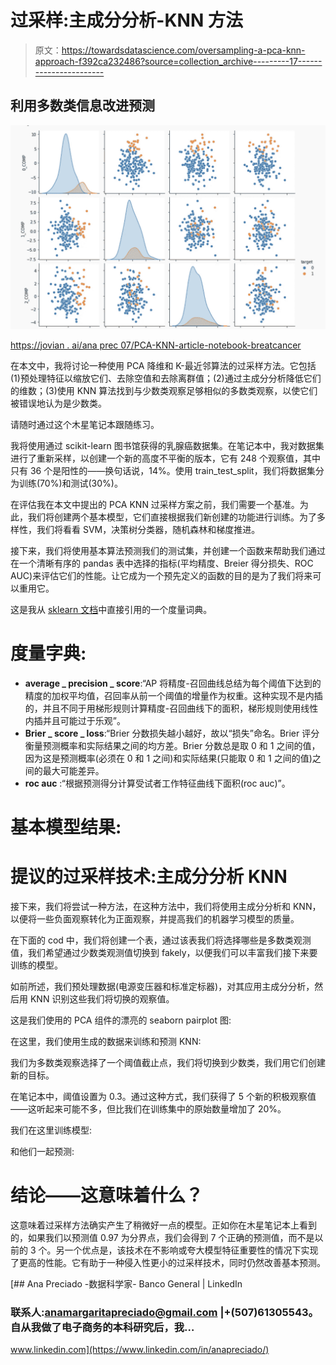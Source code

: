 # 过采样:主成分分析-KNN 方法

> 原文：<https://towardsdatascience.com/oversampling-a-pca-knn-approach-f392ca232486?source=collection_archive---------17----------------------->

## 利用多数类信息改进预测

![](img/5883f94de193d5c76b50c0f606ccf899.png)

[https://jovian . ai/ana prec 07/PCA-KNN-article-notebook-breatcancer](https://jovian.ai/anaprec07/pca-knn-article-notebook-breatcancer)

在本文中，我将讨论一种使用 PCA 降维和 K-最近邻算法的过采样方法。它包括(1)预处理特征以缩放它们、去除空值和去除离群值；(2)通过主成分分析降低它们的维数；(3)使用 KNN 算法找到与少数类观察足够相似的多数类观察，以使它们被错误地认为是少数类。

请随时通过这个木星笔记本跟随练习。

我将使用通过 scikit-learn 图书馆获得的乳腺癌数据集。在笔记本中，我对数据集进行了重新采样，以创建一个新的高度不平衡的版本，它有 248 个观察值，其中只有 36 个是阳性的——换句话说，14%。使用 train_test_split，我们将数据集分为训练(70%)和测试(30%)。

在评估我在本文中提出的 PCA KNN 过采样方案之前，我们需要一个基准。为此，我们将创建两个基本模型，它们直接根据我们新创建的功能进行训练。为了多样性，我们将看看 SVM，决策树分类器，随机森林和梯度推进。

接下来，我们将使用基本算法预测我们的测试集，并创建一个函数来帮助我们通过在一个清晰有序的 pandas 表中选择的指标(平均精度、Breier 得分损失、ROC AUC)来评估它们的性能。让它成为一个预先定义的函数的目的是为了我们将来可以重用它。

这是我从 [sklearn 文档](https://scikit-learn.org/stable/modules/generated/sklearn.metrics.brier_score_loss.html)中直接引用的一个度量词典。

# 度量字典:

*   **average _ precision _ score**:“AP 将精度-召回曲线总结为每个阈值下达到的精度的加权平均值，召回率从前一个阈值的增量作为权重。这种实现不是内插的，并且不同于用梯形规则计算精度-召回曲线下的面积，梯形规则使用线性内插并且可能过于乐观”。
*   **Brier _ score _ loss**:“Brier 分数损失越小越好，故以“损失”命名。Brier 评分衡量预测概率和实际结果之间的均方差。Brier 分数总是取 0 和 1 之间的值，因为这是预测概率(必须在 0 和 1 之间)和实际结果(只能取 0 和 1 之间的值)之间的最大可能差异。
*   **roc auc** :“根据预测得分计算受试者工作特征曲线下面积(roc auc)”。

# 基本模型结果:

# 提议的过采样技术:主成分分析 KNN

接下来，我们将尝试一种方法，在这种方法中，我们将使用主成分分析和 KNN，以便将一些负面观察转化为正面观察，并提高我们的机器学习模型的质量。

在下面的 cod 中，我们将创建一个表，通过该表我们将选择哪些是多数类观测值，我们希望通过少数类观测值切换到 fakely，以便我们可以丰富我们接下来要训练的模型。

如前所述，我们预处理数据(电源变压器和标准定标器)，对其应用主成分分析，然后用 KNN 识别这些我们将切换的观察值。

这是我们使用的 PCA 组件的漂亮的 seaborn pairplot 图:

在这里，我们使用生成的数据来训练和预测 KNN:

我们为多数类观察选择了一个阈值截止点，我们将切换到少数类，我们用它们创建新的目标。

在笔记本中，阈值设置为 0.3。通过这种方式，我们获得了 5 个新的积极观察值——这听起来可能不多，但比我们在训练集中的原始数量增加了 20%。

我们在这里训练模型:

和他们一起预测:

# **结论——这意味着什么？**

这意味着过采样方法确实产生了稍微好一点的模型。正如你在木星笔记本上看到的，如果我们以预测值 0.97 为分界点，我们会得到 7 个正确的预测值，而不是以前的 3 个。另一个优点是，该技术在不影响或夸大模型特征重要性的情况下实现了更高的性能。它有助于一种侵入性更小的过采样技术，同时仍然改善基本预测。

[](https://www.linkedin.com/in/anapreciado/) [## Ana Preciado -数据科学家- Banco General | LinkedIn

### 联系人:anamargaritapreciado@gmail.com |+(507)61305543。自从我做了电子商务的本科研究后，我…

www.linkedin.com](https://www.linkedin.com/in/anapreciado/)